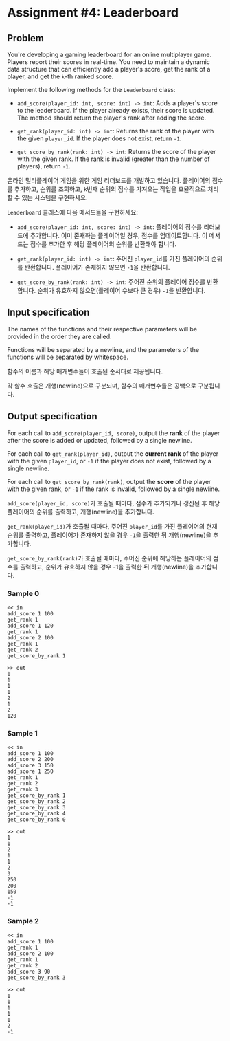 # Assignment #4: Leaderboard

## Problem

You're developing a gaming leaderboard for an online multiplayer game. Players report their scores in real-time. You need to maintain a dynamic data structure that can efficiently add a player's score, get the rank of a player, and get the `k`-th ranked score.

Implement the following methods for the `Leaderboard` class:

- `add_score(player_id: int, score: int) -> int`: Adds a player's score to the leaderboard. If the player already exists, their score is updated. The method should return the player's rank after adding the score.

- `get_rank(player_id: int) -> int`: Returns the rank of the player with the given `player_id`. If the player does not exist, return `-1`.

- `get_score_by_rank(rank: int) -> int`: Returns the score of the player with the given rank. If the rank is invalid (greater than the number of players), return `-1`.

온라인 멀티플레이어 게임을 위한 게임 리더보드를 개발하고 있습니다. 플레이어의 점수를 추가하고, 순위를 조회하고, `k`번째 순위의 점수를 가져오는 작업을 효율적으로 처리할 수 있는 시스템을 구현하세요.

`Leaderboard` 클래스에 다음 메서드들을 구현하세요:

- `add_score(player_id: int, score: int) -> int`: 플레이어의 점수를 리더보드에 추가합니다. 이미 존재하는 플레이어일 경우, 점수를 업데이트합니다. 이 메서드는 점수를 추가한 후 해당 플레이어의 순위를 반환해야 합니다.

- `get_rank(player_id: int) -> int`: 주어진 `player_id`를 가진 플레이어의 순위를 반환합니다. 플레이어가 존재하지 않으면 `-1`을 반환합니다.

- `get_score_by_rank(rank: int) -> int`: 주어진 순위의 플레이어 점수를 반환합니다. 순위가 유효하지 않으면(플레이어 수보다 큰 경우) `-1`을 반환합니다.

## Input specification

The names of the functions and their respective parameters will be provided in the order they are called.

Functions will be separated by a newline, and the parameters of the functions will be separated by whitespace.

함수의 이름과 해당 매개변수들이 호출된 순서대로 제공됩니다.

각 함수 호출은 개행(newline)으로 구분되며, 함수의 매개변수들은 공백으로 구분됩니다.

## Output specification

For each call to `add_score(player_id, score)`, output the **rank** of the player after the score is added or updated, followed by a single newline.

For each call to `get_rank(player_id)`, output the **current rank** of the player with the given `player_id`, or `-1` if the player does not exist, followed by a single newline.

For each call to `get_score_by_rank(rank)`, output the **score** of the player with the given rank, or `-1` if the rank is invalid, followed by a single newline.

`add_score(player_id, score)`가 호출될 때마다, 점수가 추가되거나 갱신된 후 해당 플레이어의 순위를 출력하고, 개행(newline)을 추가합니다.  

`get_rank(player_id)`가 호출될 때마다, 주어진 `player_id`를 가진 플레이어의 현재 순위를 출력하고, 플레이어가 존재하지 않을 경우 `-1`을 출력한 뒤 개행(newline)을 추가합니다.  

`get_score_by_rank(rank)`가 호출될 때마다, 주어진 순위에 해당하는 플레이어의 점수를 출력하고, 순위가 유효하지 않을 경우 -1을 출력한 뒤 개행(newline)을 추가합니다.  

### Sample 0

```plaintext
<< in
add_score 1 100
get_rank 1
add_score 1 120
get_rank 1
add_score 2 100
get_rank 1
get_rank 2
get_score_by_rank 1

>> out
1
1
1
1
2
1
2
120
```

### Sample 1

```plaintext
<< in
add_score 1 100
add_score 2 200
add_score 3 150
add_score 1 250
get_rank 1
get_rank 2
get_rank 3
get_score_by_rank 1
get_score_by_rank 2
get_score_by_rank 3
get_score_by_rank 4
get_score_by_rank 0

>> out
1
1
2
1
1
2
3
250
200
150
-1
-1
```

### Sample 2

```plaintext
<< in
add_score 1 100
get_rank 1
add_score 2 100
get_rank 1
get_rank 2
add_score 3 90
get_score_by_rank 3

>> out
1
1
1
1
1
2
-1
```
